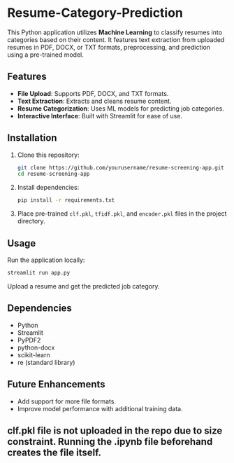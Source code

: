 # Resume-Category-Prediction

This Python application utilizes **Machine Learning** to classify resumes into categories based on their content. It features text extraction from uploaded resumes in PDF, DOCX, or TXT formats, preprocessing, and prediction using a pre-trained model.

## Features
- **File Upload**: Supports PDF, DOCX, and TXT formats.
- **Text Extraction**: Extracts and cleans resume content.
- **Resume Categorization**: Uses ML models for predicting job categories.
- **Interactive Interface**: Built with Streamlit for ease of use.

## Installation
1. Clone this repository:
   ```bash
   git clone https://github.com/yourusername/resume-screening-app.git
   cd resume-screening-app
   ```
2. Install dependencies:
   ```bash
   pip install -r requirements.txt
   ```
3. Place pre-trained `clf.pkl`, `tfidf.pkl`, and `encoder.pkl` files in the project directory.

## Usage
Run the application locally:
```bash
streamlit run app.py
```

Upload a resume and get the predicted job category.

## Dependencies
- Python
- Streamlit
- PyPDF2
- python-docx
- scikit-learn
- re (standard library)

## Future Enhancements
- Add support for more file formats.
- Improve model performance with additional training data.

## clf.pkl file is not uploaded in the repo due to size constraint. Running the .ipynb file beforehand creates the file itself.
